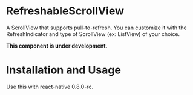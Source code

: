 # RefreshableScrollView
A ScrollView that supports pull-to-refresh. You can customize it with the RefreshIndicator and type of ScrollView (ex: ListView) of your choice.

**This component is under development.**

# Installation and Usage

Use this with react-native 0.8.0-rc.

